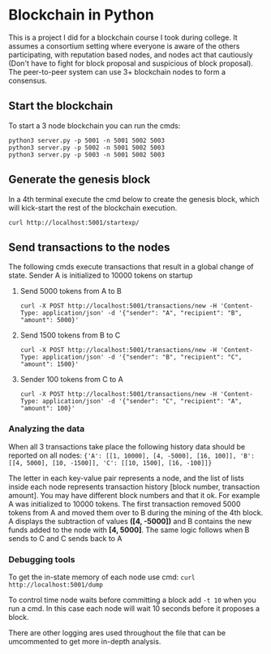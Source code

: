 # Blockchain in Python
This is a project I did for a blockchain course I took during college. It assumes a consortium setting where everyone is aware of the others participating, with reputation based nodes, and nodes act that cautiously (Don't have to fight for block proposal and suspicious of block proposal).
The peer-to-peer system can use 3+ blockchain nodes to form a consensus.

## Start the blockchain
To start a 3 node blockchain you can run the cmds:

```
python3 server.py -p 5001 -n 5001 5002 5003
python3 server.py -p 5002 -n 5001 5002 5003
python3 server.py -p 5003 -n 5001 5002 5003
```

## Generate the genesis block
In a 4th terminal execute the cmd below to create the genesis block, which will kick-start the rest of the blockchain execution.

```curl http://localhost:5001/startexp/```


## Send transactions to the nodes
The following cmds execute transactions that result in a global change of state. Sender A is initialized to 10000 tokens on startup

1. Send 5000 tokens from A to B

    ```curl -X POST http://localhost:5001/transactions/new -H 'Content-Type: application/json' -d '{"sender": "A", "recipient": "B", "amount": 5000}'```
2. Send 1500 tokens from B to C


    ```curl -X POST http://localhost:5001/transactions/new -H 'Content-Type: application/json' -d '{"sender": "B", "recipient": "C", "amount": 1500}'```
3. Sender 100 tokens from C to A

    ```curl -X POST http://localhost:5001/transactions/new -H 'Content-Type: application/json' -d '{"sender": "C", "recipient": "A", "amount": 100}'```

### Analyzing the data
When all 3 transactions take place the following history data should be reported on all nodes: 
```{'A': [[1, 10000], [4, -5000], [16, 100]], 'B': [[4, 5000], [10, -1500]], 'C': [[10, 1500], [16, -100]]}```

The letter in each key-value pair represents a node, and the list of lists inside each node represents transaction history [block number, transaction amount]. You may have different block numbers and that it ok. For example A was initialized to 10000 tokens. The first transaction removed 5000 tokens from A and moved them over to B during the mining of the 4th block. A displays the subtraction of values **([4, -5000])** and B contains the new funds added to the node with **[4, 5000]**. The same logic follows when B sends to C and C sends back to A

### Debugging tools
To get the in-state memory of each node use cmd: `curl http://localhost:5001/dump`

To control time node waits before committing a block add `-t 10` when you run a cmd. In this case each node will wait 10 seconds before it proposes a block.

There are other logging ares used throughout the file that can be umcommented to get more in-depth analysis.